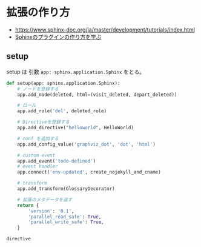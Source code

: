 # 拡張の作り方

- <https://www.sphinx-doc.org/ja/master/development/tutorials/index.html>
- [Sphinxのプラグインの作り方を学ぶ](https://note.gosyujin.com/2013/10/02/sphinx-plugin/)

## setup

setup は 引数 `app: sphinx.application.Sphinx` をとる。

```python
def setup(app: sphinx.application.Sphinx):
    # ノードを登録する
    app.add_node(deleted, html=(visit_deleted, depart_deleted))

    # ロール
    app.add_role('del', deleted_role)

    # Directiveを登録する
    app.add_directive("helloworld", HelloWorld)

    # conf を追加する
    app.add_config_value('graphviz_dot', 'dot', 'html')

    # custom event
    app.add_event('todo-defined')
    # event handler
    app.connect('env-updated', create_nojekyll_and_cname)

    # transform
    app.add_transform(GlossaryDecorator)

    # 拡張のメタデータを返す
    return {
        'version': '0.1',
        'parallel_read_safe': True,
        'parallel_write_safe': True,
    }
```

```{toctree}
directive
```
